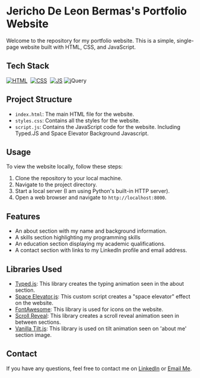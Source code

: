 # Jericho De Leon Bermas's Portfolio Website

Welcome to the repository for my portfolio website. This is a simple, single-page website built with HTML, CSS, and JavaScript.

## Tech Stack
[![HTML](https://img.shields.io/badge/html5%20-%23E34F26.svg?&style=for-the-badge&logo=html5&logoColor=white)](https://github.com/aslaii/CloudLex-SinglePageWebsite/search?l=html)&nbsp;
[![CSS](https://img.shields.io/badge/css3%20-%231572B6.svg?&style=for-the-badge&logo=css3&logoColor=white)](https://github.com/aslaii/CloudLex-SinglePageWebsite/search?l=css)&nbsp;
[![JS](https://img.shields.io/badge/javascript%20-%23323330.svg?&style=for-the-badge&logo=javascript&logoColor=%23F7DF1E)](https://github.com/aslaii/CloudLex-SinglePageWebsite/search?l=javascript)
<img alt="jQuery" src="https://img.shields.io/badge/jquery-%230769AD.svg?style=for-the-badge&logo=jquery&logoColor=white"/>


## Project Structure

- `index.html`: The main HTML file for the website.
- `styles.css`: Contains all the styles for the website.
- `script.js`: Contains the JavaScript code for the website. Including Typed.JS and Space Elevator Background Javascript.

## Usage

To view the website locally, follow these steps:

1. Clone the repository to your local machine.
2. Navigate to the project directory.
3. Start a local server (I am using Python's built-in HTTP server).
4. Open a web browser and navigate to `http://localhost:8000`.

## Features

- An about section with my name and background information.
- A skills section highlighting my programming skills
- An education section displaying my academic qualifications.
- A contact section with links to my LinkedIn profile and email address.

## Libraries Used

- [Typed.js](https://mattboldt.com/demos/typed-js/): This library creates the typing animation seen in the about section.
- [Space Elevator.js](https://codepen.io/Eslam-Yahya/pen/MvKZKj): This custom script creates a "space elevator" effect on the website.
- [FontAwesome](https://fontawesome.com/): This library is used for icons on the website.
- [Scroll Reveal](https://scrollrevealjs.org/): This library creates a scroll reveal animation seen in between sections.
- [Vanilla Tilt.js](https://micku7zu.github.io/vanilla-tilt.js/): This library is used on tilt animation seen on 'about me' section image.


## Contact

If you have any questions, feel free to contact me on [LinkedIn](https://linkedin.com/in/jerichobermas) or [Email Me](mailto:jecho.deleon@gmail.com).
